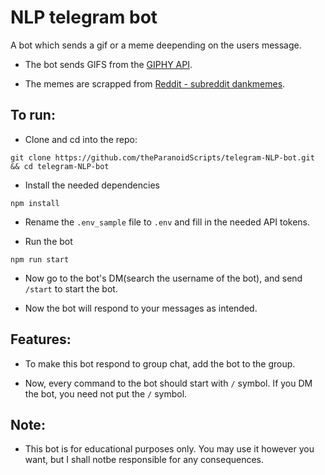 # NLP telegram bot

A bot which sends a gif or a meme deepending on the users message.

-   The bot sends GIFS from the [GIPHY API]().

-   The memes are scrapped from [Reddit - subreddit dankmemes](https://reddit.com/r/dankmemes).

## To run:

-   Clone and cd into the repo:

```
git clone https://github.com/theParanoidScripts/telegram-NLP-bot.git && cd telegram-NLP-bot
```

-   Install the needed dependencies

```
npm install
```

-   Rename the `.env_sample` file to `.env` and fill in the needed API tokens.

-   Run the bot

```
npm run start
```

-   Now go to the bot's DM(search the username of the bot), and send `/start` to start the bot.

-   Now the bot will respond to your messages as intended.

## Features:

-   To make this bot respond to group chat, add the bot to the group.

-   Now, every command to the bot should start with `/` symbol. If you DM the bot, you need not put the `/` symbol.

## Note:

-   This bot is for educational purposes only. You may use it however you want, but I shall notbe responsible for any
    consequences.
